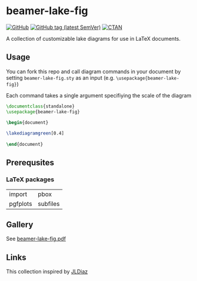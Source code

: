 # beamer-lake-fig

[![GitHub](https://img.shields.io/github/license/jsta/beamer-lake-fig.svg?color=blue)](http://www.latex-project.org/lppl.txt)
[![GitHub tag (latest SemVer)](https://img.shields.io/github/tag/jsta/beamer-lake-fig.svg?label=current%20version)](https://github.com/jsta/beamer-lake-fig/releases/latest)
[![CTAN](https://img.shields.io/ctan/v/beamer-lake-fig.svg)](https://ctan.org/pkg/beamer-lake-fig)

A collection of customizable lake diagrams for use in LaTeX documents.

## Usage

You can fork this repo and call diagram commands in your document by setting `beamer-lake-fig.sty` as an input (e.g. `\usepackage{beamer-lake-fig}`)

Each command takes a single argument specifiying the scale of the diagram

```latex
\documentclass{standalone}
\usepackage{beamer-lake-fig}

\begin{document}
	
\lakediagramgreen[0.4]
	
\end{document}
```
## Prerequsites

### LaTeX packages

| | |
| ----------- | ----------- |
| import      | pbox       |
| pgfplots    | subfiles   |

## Gallery

See [beamer-lake-fig.pdf](https://github.com/jsta/beamer-lake-fig/blob/master/beamer-lake-fig.pdf)

## Links

This collection inspired by [JLDiaz](https://tex.stackexchange.com/questions/95044/create-diagrams-in-latex-with-tikz)
